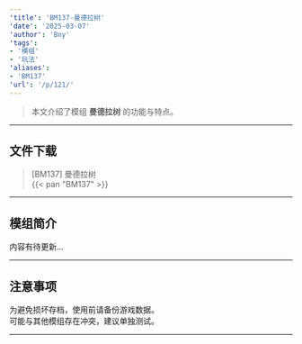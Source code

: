 ```yaml
---
'title': 'BM137-曼德拉树'
'date': '2025-03-07'
'author': 'Bny'
'tags':
- '模组'
- '玩法'
'aliases':
- 'BM137'
'url': '/p/121/'
---
```


> 本文介绍了模组 **曼德拉树** 的功能与特点。

---

## 文件下载

> [BM137] 曼德拉树  
{{< pan "BM137" >}}  

---

## 模组简介

>  
内容有待更新...  

---

## 注意事项

>  
为避免损坏存档，使用前请备份游戏数据。  
可能与其他模组存在冲突，建议单独测试。  

---

